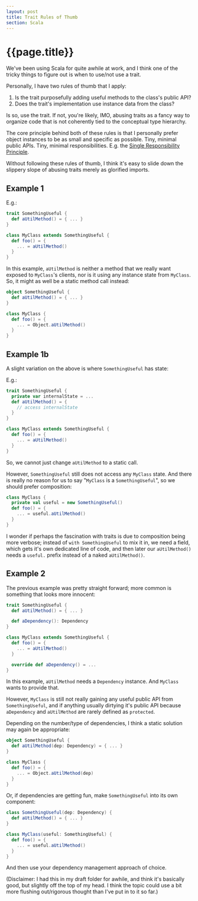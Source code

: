 ```yaml
---
layout: post
title: Trait Rules of Thumb
section: Scala
---
```


{{page.title}}
==============

We've been using Scala for quite awhile at work, and I think one of the tricky things to figure out is when to use/not use a trait.

Personally, I have two rules of thumb that I apply:

1. Is the trait purposefully adding useful methods to the class's public API?
2. Does the trait's implementation use instance data from the class?

Is so, use the trait. If not, you're likely, IMO, abusing traits as a fancy way to organize code that is not coherently tied to the conceptual type hierarchy.

The core principle behind both of these rules is that I personally prefer object instances to be as small and specific as possible. Tiny, minimal public APIs. Tiny, minimal responsibilities. E.g. the [Single Responsibility Principle](http://en.wikipedia.org/wiki/Single_responsibility_principle).

Without following these rules of thumb, I think it's easy to slide down the slippery slope of abusing traits merely as glorified imports.

Example 1
---------

E.g.:

```scala
trait SomethingUseful {
  def aUtilMethod() = { ... }
}

class MyClass extends SomethingUseful {
  def foo() = {
    ... = aUtilMethod()
  }
}
```

In this example, `aUtilMethod` is neither a method that we really want exposed to `MyClass`'s clients, nor is it using any instance state from `MyClass`. So, it might as well be a static method call instead:

```scala
object SomethingUseful {
  def aUtilMethod() = { ... }
}

class MyClass {
  def foo() = {
    ... = Object.aUtilMethod()
  }
}
```

Example 1b
----------

A slight variation on the above is where `SomethingUseful` has state:

E.g.:

```scala
trait SomethingUseful {
  private var internalState = ...
  def aUtilMethod() = { 
    // access internalState
  }
}

class MyClass extends SomethingUseful {
  def foo() = {
    ... = aUtilMethod()
  }
}
```

So, we cannot just change `aUtilMethod` to a static call.

However, `SomethingUseful` still does not access any `MyClass` state. And there is really no reason for us to say "`MyClass` is a `SomethingUseful`", so we should prefer composition:

```scala
class MyClass {
  private val useful = new SomethingUseful()
  def foo() = {
    ... = useful.aUtilMethod()
  }
}
```

I wonder if perhaps the fascination with traits is due to composition being more verbose; instead of `with SomethingUseful` to mix it in, we need a field, which gets it's own dedicated line of code, and then later our `aUtilMethod()` needs a `useful.` prefix instead of a naked `aUtilMethod()`.

Example 2
---------

The previous example was pretty straight forward; more common is something that looks more innocent:

```scala
trait SomethingUseful {
  def aUtilMethod() = { ... }

  def aDependency(): Dependency
}

class MyClass extends SomethingUseful {
  def foo() = {
    ... = aUtilMethod()
  }

  override def aDependency() = ...
}
```

In this example, `aUtilMethod` needs a `Dependency` instance. And `MyClass` wants to provide that.

However, `MyClass` is still not really gaining any useful public API from `SomethingUseful`, and if anything usually dirtying it's public API because `aDependency` and `aUtilMethod` are rarely defined as `protected`.

Depending on the number/type of dependencies, I think a static solution may again be appropriate:

```scala
object SomethingUseful {
  def aUtilMethod(dep: Dependency) = { ... }
}

class MyClass {
  def foo() = {
    ... = Object.aUtilMethod(dep)
  }
}
```

Or, if dependencies are getting fun, make `SomethingUseful` into its own component:

```scala
class SomethingUseful(dep: Dependency) {
  def aUtilMethod() = { ... }
}

class MyClass(useful: SomethingUseful) {
  def foo() = {
    ... = useful.aUtilMethod()
  }
}
```

And then use your dependency management approach of choice.

(Disclaimer: I had this in my draft folder for awhile, and think it's basically good, but slightly off the top of my head. I think the topic could use a bit more flushing out/rigorous thought than I've put in to it so far.)


